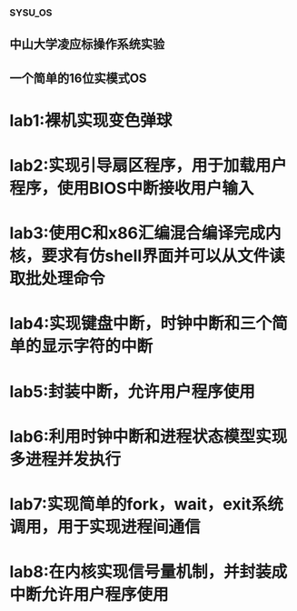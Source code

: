 ### SYSU_OS
## 中山大学凌应标操作系统实验

## 一个简单的16位实模式OS

# lab1:裸机实现变色弹球
# lab2:实现引导扇区程序，用于加载用户程序，使用BIOS中断接收用户输入
# lab3:使用C和x86汇编混合编译完成内核，要求有仿shell界面并可以从文件读取批处理命令
# lab4:实现键盘中断，时钟中断和三个简单的显示字符的中断
# lab5:封装中断，允许用户程序使用
# lab6:利用时钟中断和进程状态模型实现多进程并发执行
# lab7:实现简单的fork，wait，exit系统调用，用于实现进程间通信
# lab8:在内核实现信号量机制，并封装成中断允许用户程序使用
